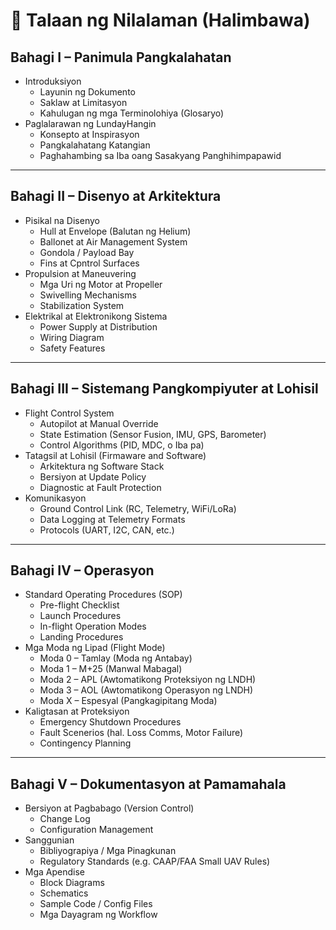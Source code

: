 # 📑 Talaan ng Nilalaman (Halimbawa)

## Bahagi I – Panimula Pangkalahatan

* Introduksiyon
    * Layunin ng Dokumento
    * Saklaw at Limitasyon
    * Kahulugan ng mga Terminolohiya (Glosaryo)
* Paglalarawan ng LundayHangin
    * Konsepto at Inspirasyon
    * Pangkalahatang Katangian
    * Paghahambing sa Iba oang Sasakyang Panghihimpapawid
---

## Bahagi II – Disenyo at Arkitektura

* Pisikal na Disenyo
    * Hull at Envelope (Balutan ng Helium)
    * Ballonet at Air Management System
    * Gondola / Payload Bay
    * Fins at Cpntrol Surfaces 
* Propulsion at Maneuvering 
    * Mga Uri ng Motor at Propeller
    * Swivelling Mechanisms
    * Stabilization System
* Elektrikal at Elektronikong Sistema
    * Power Supply at Distribution
    * Wiring Diagram
    * Safety Features
---

## Bahagi III – Sistemang Pangkompiyuter at Lohisil

* Flight Control System
    * Autopilot at Manual Override
    * State Estimation (Sensor Fusion, IMU, GPS, Barometer)
    * Control Algorithms (PID, MDC, o Iba pa)
* Tatagsil at Lohisil (Firmaware and Software)
    * Arkitektura ng Software Stack
    * Bersiyon at Update Policy
    * Diagnostic at Fault Protection
* Komunikasyon
    * Ground Control Link (RC, Telemetry, WiFi/LoRa)
    * Data Logging at Telemetry Formats
    * Protocols (UART, I2C, CAN, etc.)
---

## Bahagi IV – Operasyon

* Standard Operating Procedures (SOP)
    * Pre-flight Checklist
    * Launch Procedures
    * In-flight Operation Modes
    * Landing Procedures
* Mga Moda ng Lipad (Flight Mode)
    * Moda 0 – Tamlay (Moda ng Antabay)
    * Moda 1 – M+25 (Manwal Mabagal)
    * Moda 2 – APL (Awtomatikong Proteksiyon ng LNDH)
    * Moda 3 – AOL (Awtomatikong Operasyon ng LNDH)
    * Moda X – Espesyal (Pangkagipitang Moda)
* Kaligtasan at Proteksiyon
    * Emergency Shutdown Procedures
    * Fault Scenerios (hal. Loss Comms, Motor Failure)
    * Contingency Planning
---

## Bahagi V – Dokumentasyon at Pamamahala

* Bersiyon at Pagbabago (Version Control)
    * Change Log
    * Configuration Management
* Sanggunian 
    * Bibliyograpiya / Mga Pinagkunan
    * Regulatory Standards (e.g. CAAP/FAA Small UAV Rules)
* Mga Apendise
    * Block Diagrams
    * Schematics
    * Sample Code / Config Files
    * Mga Dayagram ng Workflow